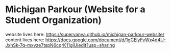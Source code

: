 # Michigan Parkour (Website for a Student Organization)

website lives here: https://supervanya.github.io/michigan-parkour-website/
content lives here: https://docs.google.com/document/d/1gCElyFvWx4d4U-JxhSk-7q-mxvze7tspN6cqrK11giU/edit?usp=sharing
